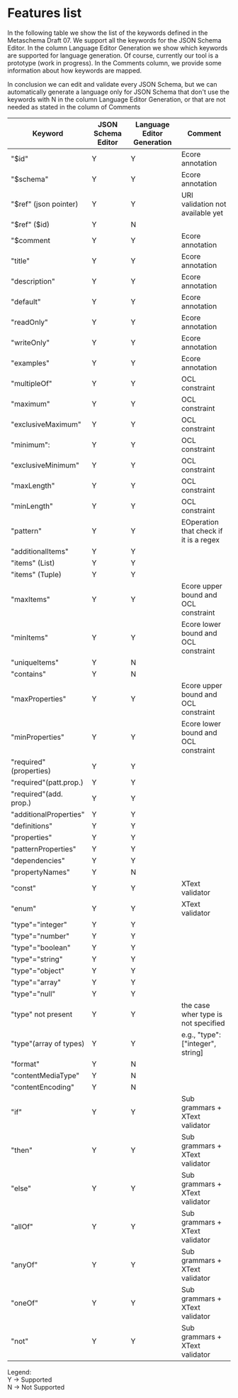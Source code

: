# Features list

In the following table we show the list of the keywords defined in the Metaschema Draft 07.
We support all the keywords for the JSON Schema Editor.
In the column Language Editor Generation we show which keywords are supported for language generation. Of course, currently our tool is a prototype (work in progress).
In the Comments column, we provide some information about how keywords are mapped. 

In conclusion we can edit and validate every JSON Schema, but we can automatically generate a language only for JSON Schema that don't use
the keywords with N in the column Language Editor Generation, or that are not needed as stated in the column of Comments

|Keyword               |JSON Schema Editor   |Language Editor Generation| Comment|
|----------------------|---------------------|--------------------------|--------
|"$id"                 |Y                    |Y                         |Ecore annotation|
|"$schema"             |Y                    |Y                         |Ecore annotation|
|"$ref" (json pointer) |Y                    |Y                         |URI validation not available yet| 
|"$ref"   ($id)        |Y                    |N                         ||
|"$comment             |Y                    |Y                         |Ecore annotation|
|"title"               |Y                    |Y                         |Ecore annotation|
|"description"         |Y                    |Y                         |Ecore annotation|
|"default"             |Y                    |Y                         |Ecore annotation|
|"readOnly"            |Y                    |Y                         |Ecore annotation|
|"writeOnly"           |Y                    |Y                         |Ecore annotation|
|"examples"            |Y                    |Y                         |Ecore annotation|
|"multipleOf"          |Y                    |Y                         |OCL constraint|
|"maximum"             |Y                    |Y                         |OCL constraint|
|"exclusiveMaximum"    |Y                    |Y                         |OCL constraint|
|"minimum":            |Y                    |Y                         |OCL constraint|
|"exclusiveMinimum"    |Y                    |Y                         |OCL constraint|
|"maxLength"           |Y                    |Y                         |OCL constraint|
|"minLength"           |Y                    |Y                         |OCL constraint|
|"pattern"             |Y                    |Y                         |EOperation that check if it is a regex|
|"additionalItems"     |Y                    |Y                         ||
|"items" (List)        |Y                    |Y                         ||
|"items" (Tuple)       |Y                    |Y                         ||
|"maxItems"            |Y                    |Y                         |Ecore upper bound and OCL constraint|
|"minItems"            |Y                    |Y                         |Ecore lower bound and OCL constraint|
|"uniqueItems"         |Y                    |N                         ||
|"contains"            |Y                    |N                         ||
|"maxProperties"       |Y                    |Y                         |Ecore upper bound and OCL constraint|
|"minProperties"       |Y                    |Y                         |Ecore lower bound and OCL constraint|
|"required"(properties)|Y                    |Y                         ||
|"required"(patt.prop.)|Y                    |Y                         ||
|"required"(add. prop.)|Y                    |Y                         ||
|"additionalProperties"|Y                    |Y                         | |
|"definitions"         |Y                    |Y                         | |
|"properties"          |Y                    |Y                         | |
|"patternProperties"   |Y                    |Y                         | |
|"dependencies"        |Y                    |Y                         ||
|"propertyNames"       |Y                    |N                         ||
|"const"               |Y                    |Y                         | XText validator|
|"enum"                |Y                    |Y                         | XText validator|
|"type"="integer"      |Y                    |Y                         ||
|"type"="number"       |Y                    |Y                         ||
|"type"="boolean"      |Y                    |Y                         ||
|"type"="string"       |Y                    |Y                         ||
|"type"="object"       |Y                    |Y                         ||
|"type"="array"        |Y                    |Y                         ||
|"type"="null"         |Y                    |Y                         ||
|"type" not present    |Y                    |Y                         | the case wher type is not specified |
|"type"(array of types)|Y                    |Y                         | e.g., "type":["integer", string]|
|"format"              |Y                    |N                         ||
|"contentMediaType"    |Y                    |N                         ||
|"contentEncoding"     |Y                    |N                         ||
|"if"                  |Y                    |Y                         |Sub grammars + XText validator|
|"then"                |Y                    |Y                         |Sub grammars + XText validator|
|"else"                |Y                    |Y                         |Sub grammars + XText validator|
|"allOf"               |Y                    |Y                         |Sub grammars + XText validator|
|"anyOf"               |Y                    |Y                         |Sub grammars + XText validator|
|"oneOf"               |Y                    |Y                         |Sub grammars + XText validator|
|"not"                 |Y                    |Y                         |Sub grammars + XText validator|

Legend:  
Y -> Supported  
N -> Not Supported  
